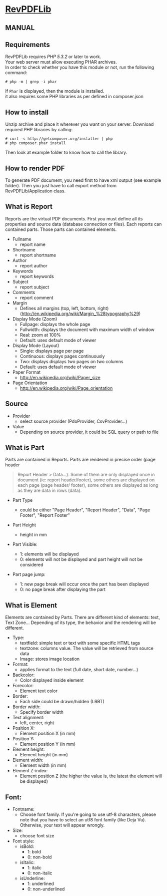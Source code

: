 [RevPDFLib](http://www.revpdf.org)
==================================================

MANUAL
-------------------------------------
## Requirements
RevPDFLib requires *PHP 5.3.2* or later to work.  
Your web server must allow executing PHAR archives.  
In order to check whether you have this module or not, run the following command:

	# php -m | grep -i phar

If `Phar` is displayed, then the module is installed.  
it also requires some PHP libraries as per defined in composer.json

## How to install
Unzip archive and place it wherever you want on your server.
Download required PHP libraries by calling:

	# curl -s http://getcomposer.org/installer | php
	# php composer.phar install
	
Then look at example folder to know how to call the library.

## How to render PDF
To generate PDF document, you need first to have xml output (see example folder).
Then you just have to call export method from RevPDFLib/Application class.

## What is Report
Reports are the virtual PDF documents. First you must define all its properties
and source data (database connection or files).
Each reports can contained parts. Those parts can contained elements.

- Fullname
  - report name
- Shortname
  - report shortname
- Author
  - report author
- Keywords
  - report keywords
- Subject
  - report subject
- Comments
  - report comment
- Margin
  - Defines all margins (top, left, bottom, right)
     (http://en.wikipedia.org/wiki/Margin_%28typography%29)
- Display Mode (Zoom)
  - Fullpage: displays the whole page
  - Fullwidth: displays the document with maximum width of window
  - Real: zoom at 100%
  - Default: uses default mode of viewer
- Display Mode (Layout)
  - Single: displays page per page
  - Continuous: displays pages continuously
  - Two: displays displays two pages on two columns
  - Default: uses default mode of viewer
- Paper Format
  - http://en.wikipedia.org/wiki/Paper_size
- Page Orientation
  - http://en.wikipedia.org/wiki/Page_orientation

## Source
- Provider
  - select source provider (PdoProvider, CsvProvider...)
- Value
  - Depending on source provider, it could be SQL query or path to file

## What is Part
Parts are contained in Reports. Parts are rendered in precise order (page header
 > Report Header > Data...). Some of them are only displayed once in document
(ie: report header/footer), some others are displayed on each page (page header/
footer), some others are displayed as long as they are data in rows (data).

- Part Type
  - could be either "Page Header", "Report Header", "Data",
    "Page Footer", "Report Footer"

- Part Height
  - height in mm

- Part Visible:
  - 1: elements will be displayed
  - 0: elements will not be displayed and part height will not be considered

- Part page jump:
  - 1: new page break will occur once the part has been displayed
  - 0: no page break after displaying the part

## What is Element
Elements are contained by Parts. There are different kind of elements: text,
Text Zone... Depending of its type, the behavior and the rendering will be
different.

 - Type:
   - textfield: simple text or text with some specific HTML tags
   - textzone: columns value. The value will be retrieved from source data
   - Image: stores image location
 - Format:
   - applies format to the text (full date, short date, number...)
 - Backcolor:
   - Color displayed inside element
 - Forecolor:
   - Element text color
 - Border:
   - Each side could be drawn/hidden (LRBT)
 - Border width:
   - Specify border width
 - Text alignment:
   - left, center, right
 - Position X:
   - Element position X (in mm)
 - Position Y:
   - Element position Y (in mm)
 - Element height:
   - Element height (in mm)
 - Element width:
   - Element width (in mm)
 - Element Z-index:
   - Element position Z (the higher the value is, the latest
      the element will be displayed)

## Font:
 - Fontname:
   - Choose font family. If you're going to use utf-8 characters, please note
     that you have to select an utf8 font family (like Deja Vu). Otherwise,
     your text will appear wrongly.
 - Size:
   - choose font size
 - Font style:
   - isBold:
     - 1: bold
     - 0: non-bold
   - isItalic:
     - 1: italic
     - 0: non-italic
   - isUnderline:
     - 1: underlined
     - 0: non-underlined